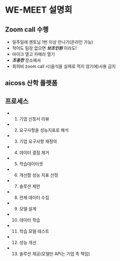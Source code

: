 # WE-MEET 설명회

## Zoom call 수행

   - 일주일에 멘토님 1번 이상 만나기(온라인 가능)
   - 적어도 팀장 없으면 ***보조인원*** 이라도!
   - 마이크 열고 카메라 열기
   - ***조용한*** 장소에서
   - 회의비 zoom call 시(음식을 실제로 먹지 않기에)사용 금지

## aicoss 산학 플랫폼

## 프로세스

   - 1. 기업 신청서 리뷰
   - 2. 요구사항을 성능지표로 해석
   - 3. 기업 요구사항 재정의
   - 4. 데이터 결점 제거
   - 5. 학습데이터셋
   - 6. 개선할 성능 지표 산정
   - 7. 솔루션 제안
   - 8. 전체 데이터 수집
   - 9. 모델 설계
   - 10. 데이터 학습
   - 11. 학습 모델 테스트
   - 12. 성능 개선
   - 13. 솔루션 제공(모델만 API는 기업 측 책임)
